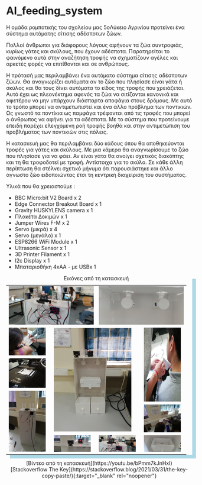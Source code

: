 <h1>AI_feeding_system</h1>
Η ομάδα ρομποτικής του σχολείου μας 5oΛύκειο Αγρινίου προτείνει ένα σύστημα αυτόματης σίτισης αδέσποτων ζώων.

Πολλοί άνθρωποι για διάφορους λόγους αφήνουν τα ζώα συντροφιάς, κυρίως γάτες και σκύλους,  που έχουν αδέσποτα. Παρατηρείται το φαινόμενο αυτά στην αναζήτηση τροφής να σχηματίζουν αγέλες και αρκετές φορές να επιτίθονται και σε ανθρώπους. 

Η πρότασή μας περιλαμβάνει ένα αυτόματο σύστημα σίτισης αδέσποτων ζώων. Θα αναγνωρίζει αυτόματα αν το ζώο που πλησίασε είναι γάτα ή σκύλος και θα τους δίνει αυτόματα το είδος της τροφής που χρειάζεται. Αυτό έχει ως πλεονέκτημα αφενός τα ζώα να σιτίζονται κανονικά και αφετέρου να μην υπάρχουν διάσπαρτα αποφάγια στους δρόμους. Με αυτό το τρόπο μπορεί να αντιμετωπιστεί και ένα άλλο πρόβλημα των ποντικιών. Ως γνωστό τα ποντίκια ως παμφάγα τρέφονται από τις τροφές που μπορεί ο άνθρωπος να αφήνει για τα αδέσποτα. Με το σύστημα που προτείνουμε επειδή παρέχει ελεγχόμενη ροή τροφής βοηθά και στην αντιμετώπιση του προβλήματος των ποντικιών στις πόλεις. 

Η κατασκευή μας θα περιλαμβάνει δύο κάδους όπου θα αποθηκεύονται τροφές για γάτες και σκύλους. Με μια κάμερα θα αναγνωρίσουμε το ζώο που πλησίασε για να φάει. Αν είναι γάτα θα ανοίγει σχετικός διακόπτης και τη θα τροφοδοτεί με τροφή. Αντίστοιχα για το σκύλο. Σε κάθε άλλη περίπτωση θα στέλνει σχετικό μήνυμα ότι παρουσιάστηκε και άλλο άγνωστο ζώο ειδοποιώντας έτσι τη κεντρική διαχείριση του συστήματος. 

Υλικά που θα χρειαστούμε :
<p></p>
<ul>
<li>BBC Micro:bit V2 Board x 2 </li>
<li>Edge Connector Breakout Board x 1 </li>
 <li>Gravity HUSKYLENS camera x 1 </li>
 <li>Πλακέτα Δοκιμών	x 1 </li>
 <li>Jumper Wires F-M x 2 </li>
 <li>Servo (μικρά) x 4 </li>
 <li>Servo (μεγάλο) x 1 </li>
 <li>ESP8266 WiFi Module x 1 </li>
 <li>Ultrasonic Sensor	x 1 </li>
 <li>3D Printer Filament x 1 </li>
 <li>I2c Display x 1 </li>
 <li>Μπαταριοθήκη 4xAΑ - με USBx 1 </li>
</ul>
<p>
<p>

<center>

<table style = " border: 0px solid;; box-shadow: 10px 10px lightblue;">
 <caption style="text-align:center">Εικόνες από τη κατασκευή</caption>
 
<tr style = "padding: 0px" >
	<td rowspan='1' colspan='2' > <img src="https://raw.githubusercontent.com/5lykagrin/AI_feeding_system/main/pic/2.jpg" width=230> </td>
	<td rowspan='1' colspan='2' > <img src="https://raw.githubusercontent.com/5lykagrin/AI_feeding_system/main/pic/3.jpg" width=230> </td>
</tr>
<tr style = "padding: 0px" >
	<td> <img src="https://raw.githubusercontent.com/5lykagrin/AI_feeding_system/main/pic/6.jpg" width=100> </td>
	<td rowspan='4' colspan='2' > <img src="https://raw.githubusercontent.com/5lykagrin/AI_feeding_system/main/pic/1.jpg" width=210> </td>
	<td rowspan='3' colspan='1' > <img src="https://raw.githubusercontent.com/5lykagrin/AI_feeding_system/main/pic/8.jpg" width=100 height=200> </td>
</tr>
<tr style = "padding: 0px" >
	<td> <img src="https://raw.githubusercontent.com/5lykagrin/AI_feeding_system/main/pic/9.jpg" width=100  height=80> </td>
</tr>
<tr style = "padding: 0px" >
	<td rowspan='3' colspan='1' > <img src="https://raw.githubusercontent.com/5lykagrin/AI_feeding_system/main/pic/10.jpg" width=100  height=165> </td>
</tr>
<tr>
	<td> <img src="https://raw.githubusercontent.com/5lykagrin/AI_feeding_system/main/pic/11.jpg" width=100 > </td>
</tr>
<tr style = "padding: 0px" >
	<td> <img src="https://raw.githubusercontent.com/5lykagrin/AI_feeding_system/main/pic/4.jpg" width=100> </td>
	<td> <img src="https://raw.githubusercontent.com/5lykagrin/AI_feeding_system/main/pic/7.jpg" width=100> </td>
	<td> <img src="https://raw.githubusercontent.com/5lykagrin/AI_feeding_system/main/pic/12.jpg" width=100> </td>
</tr>
</table>
<p>
<p>
[Βίντεο από τη κατασκευή](https://youtu.be/bPmm7kJnHxI)
	<br>
[Stackoverflow The Key](https://stackoverflow.blog/2021/03/31/the-key-copy-paste/){:target="_blank" rel="noopener"}


